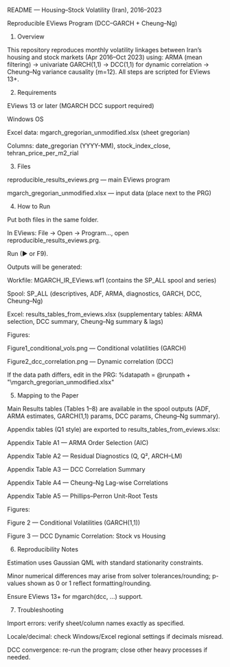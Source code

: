 README — Housing–Stock Volatility (Iran), 2016–2023

Reproducible EViews Program (DCC–GARCH + Cheung–Ng)
1) Overview

This repository reproduces monthly volatility linkages between Iran’s housing and stock markets (Apr 2016–Oct 2023) using:
ARMA (mean filtering) → univariate GARCH(1,1) → DCC(1,1) for dynamic correlation → Cheung–Ng variance causality (m=12).
All steps are scripted for EViews 13+.

2) Requirements

EViews 13 or later (MGARCH DCC support required)

Windows OS

Excel data: mgarch_gregorian_unmodified.xlsx (sheet gregorian)

Columns: date_gregorian (YYYY-MM), stock_index_close, tehran_price_per_m2_rial

3) Files

reproducible_results_eviews.prg — main EViews program

mgarch_gregorian_unmodified.xlsx — input data (place next to the PRG)

4) How to Run

Put both files in the same folder.

In EViews: File → Open → Program…, open reproducible_results_eviews.prg.

Run (▶ or F9).

Outputs will be generated:

Workfile: MGARCH_IR_EViews.wf1 (contains the SP_ALL spool and series)

Spool: SP_ALL (descriptives, ADF, ARMA, diagnostics, GARCH, DCC, Cheung–Ng)

Excel: results_tables_from_eviews.xlsx (supplementary tables: ARMA selection, DCC summary, Cheung–Ng summary & lags)

Figures:

Figure1_conditional_vols.png — Conditional volatilities (GARCH)

Figure2_dcc_correlation.png — Dynamic correlation (DCC)

If the data path differs, edit in the PRG:
%datapath = @runpath + "\mgarch_gregorian_unmodified.xlsx"

5) Mapping to the Paper

Main Results tables (Tables 1–8) are available in the spool outputs (ADF, ARMA estimates, GARCH(1,1) params, DCC params, Cheung–Ng summary).

Appendix tables (Q1 style) are exported to results_tables_from_eviews.xlsx:

Appendix Table A1 — ARMA Order Selection (AIC)

Appendix Table A2 — Residual Diagnostics (Q, Q², ARCH–LM)

Appendix Table A3 — DCC Correlation Summary

Appendix Table A4 — Cheung–Ng Lag-wise Correlations

Appendix Table A5 — Phillips–Perron Unit-Root Tests

Figures:

Figure 2 — Conditional Volatilities (GARCH(1,1))

Figure 3 — DCC Dynamic Correlation: Stock vs Housing

6) Reproducibility Notes

Estimation uses Gaussian QML with standard stationarity constraints.

Minor numerical differences may arise from solver tolerances/rounding; p-values shown as 0 or 1 reflect formatting/rounding.

Ensure EViews 13+ for mgarch(dcc, …) support.

7) Troubleshooting

Import errors: verify sheet/column names exactly as specified.

Locale/decimal: check Windows/Excel regional settings if decimals misread.

DCC convergence: re-run the program; close other heavy processes if needed.
